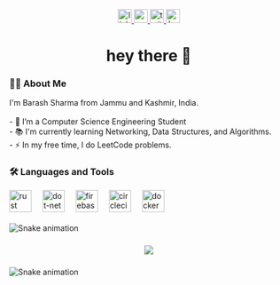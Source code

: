 <div align="center">
  <a href="https://www.linkedin.com/in/barash-sharma-321705153/">
    <img src="https://img.shields.io/static/v1?message=LinkedIn&logo=linkedin&label=&color=0077B5&logoColor=white&labelColor=&style=for-the-badge" height="25" alt="linkedin logo"  />
  </a>
  <a href="https://www.youtube.com/channel/UCrHETrTYgbsTLpaoC2hH54g">
    <img src="https://img.shields.io/static/v1?message=Youtube&logo=youtube&label=&color=FF0000&logoColor=white&labelColor=&style=for-the-badge" height="25" alt="youtube logo"  />
  </a>
  <a href="https://twitter.com/BarashSharma">
    <img src="https://img.shields.io/static/v1?message=Twitter&logo=twitter&label=&color=1DA1F2&logoColor=white&labelColor=&style=for-the-badge" height="25" alt="twitter logo"  />
  </a>
  <a href="https://leetcode.com/barash1311/">
    <img src="https://img.shields.io/static/v1?message=LeetCode&logo=leetcode&label=&color=FFA116&logoColor=white&labelColor=&style=for-the-badge" height="25" alt="LeetCode logo" />
  </a>
</div>

<h1 align="center">hey there 👋</h1>

<h3 align="left">👩‍💻 About Me</h3>

<p align="left">I'm Barash Sharma from Jammu and Kashmir, India.<br><br>- 🔭 I’m a Computer Science Engineering Student <br>- 📚 I'm currently learning Networking, Data Structures, and Algorithms.<br>- ⚡ In my free time, I do LeetCode problems.</p>

<h3 align="left">🛠 Languages and Tools</h3>

<div align="left">
  <img src="https://i.redd.it/31b2ii8hchi31.jpg" height="40" alt="rust logo"  />
  <img width="12" />
  <img src="https://logowik.com/content/uploads/images/visual-studio-code7642.jpg" height="40" alt="dot-net logo"  />
  <img width="12" />
  <img src="https://cdn.jsdelivr.net/gh/devicons/devicon/icons/firebase/firebase-plain-wordmark.svg" height="40" alt="firebase logo"  />
  <img width="12" />
  <img src="https://logos-world.net/wp-content/uploads/2022/07/Java-Logo.png" height="40" alt="circleci logo"  />
  <img width="12" />
  <img src="https://cdn.jsdelivr.net/gh/devicons/devicon/icons/docker/docker-plain-wordmark.svg" height="40" alt="docker logo"  />
</div>
<br clear="both">

<img src="https://raw.githubusercontent.com/barash1311/barash1311snake.yml" alt="Snake animation" />

###

<div align="center">
  <img src="https://visitor-badge.laobi.icu/badge?page_id=barash1311.barash1311&"  />
</div>

###

<img src="https://raw.githubusercontent.com/barash1311/barash1311/snake.yml" alt="Snake animation" />

###
